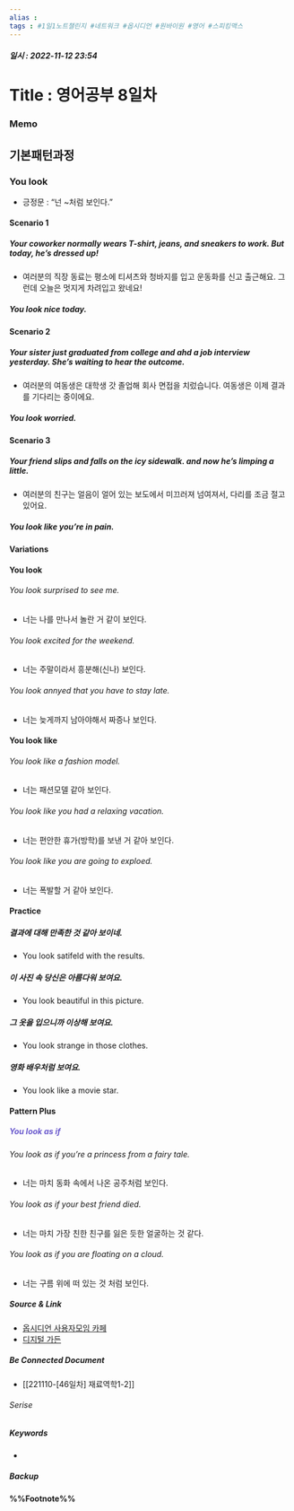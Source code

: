 ```yaml
---
alias : 
tags : #1일1노트챌린지 #네트워크 #옵시디언 #원바이원 #영어 #스피킹맥스
---
```


##### 일시 : 2022-11-12 23:54

# Title : 영어공부 8일차

### Memo

## 기본패턴과정

### You look
- 긍정문 : “넌 ~처럼 보인다.”

#### Scenario 1

##### Your coworker normally wears T-shirt, jeans, and sneakers to work. But today, he’s dressed up!
- 여러분의 직장 동료는 평소에 티셔츠와 청바지를 입고 운동화를 신고 출근해요. 그런데 오늘은 멋지게 차려입고 왔네요!

##### You look nice today.

#### Scenario 2

##### Your sister just graduated from college and ahd a job interview yesterday. She’s waiting to hear the outcome.
- 여러분의 여동생은 대학생 갓 졸업해 회사 면접을 치렀습니다. 여동생은 이제 결과를 기다리는 중이에요.

##### You look worried.

#### Scenario 3

##### Your friend slips and falls on the icy sidewalk. and now he’s limping a little.
- 여러분의 친구는 얼음이 얼어 있는 보도에서 미끄러져 넘여져서, 다리를 조금 절고 있어요.

##### You look like you’re in pain.

#### Variations

#### You look

###### You look surprised to see me.
- 너는 나를 만나서 놀란 거 같이 보인다.

###### You look excited for the weekend.
- 너는 주말이라서 흥분해(신나) 보인다.

###### You look annyed that you have to stay late.
- 너는 늦게까지 남아야해서 짜증나 보인다.

#### You look like

###### You look like a fashion model.
- 너는 패션모델 같아 보인다.

###### You look like you had a relaxing vacation.
- 너는 편안한 휴가(방학)를 보낸 거 같아 보인다.

###### You look like you are going to exploed.
- 너는 폭발할 거 같아 보인다.

#### Practice

##### 결과에 대해 만족한 것 같아 보이네.
- You look satifeld with the results.

##### 이 사진 속 당신은 아름다워 보여요.
- You look beautiful in this picture.

##### 그 옷을 입으니까 이상해 보여요.
- You look strange in those clothes.

##### 영화 배우처럼 보여요.
- You look like a movie star.

#### Pattern Plus

##### <font color="SlateBlue">You look as if</font>

###### You look as if you’re a princess from a fairy tale.
- 너는 마치 동화 속에서 나온 공주처럼 보인다.

###### You look as if your best friend died.
- 너는 마치 가장 친한 친구를 잃은 듯한 얼굴하는 것 같다.

###### You look as if you are floating on a cloud.
- 너는 구름 위에 떠 있는 것 처럼 보인다.

##### Source & Link
- [옵시디언 사용자모임 카페](https://cafe.naver.com/obsidianary/2400)
- [디지털 가든](https://chunghasull.netlify.app/221112-47일차-영어공부-8일차)

##### Be Connected Document
- [[221110-[46일차] 재료역학1-2]]

###### Serise


##### Keywords
- 

##### Backup


#### %%Footnote%%

[^1]: 